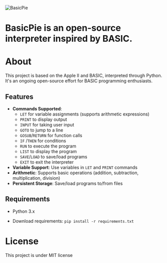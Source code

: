 ![BasicPie](https://github.com/user-attachments/assets/a70c16ab-f026-419b-b9c9-2cf411e651f9)

# BasicPie is an open-source interpreter inspired by BASIC.

# About
This project is based on the Apple II and BASIC, interpreted through Python. It's an ongoing open-source effort for BASIC programming enthusiasts.

## Features

- **Commands Supported**:
  - `LET` for variable assignments (supports arithmetic expressions)
  - `PRINT` to display output
  - `INPUT` for taking user input
  - `GOTO` to jump to a line
  - `GOSUB`/`RETURN` for function calls
  - `IF` /`THEN` for conditions
  - `RUN` to execute the program
  - `LIST` to display the program
  - `SAVE`/`LOAD` to save/load programs
  - `EXIT` to exit the interpreter
- **Variable Support**: Use variables in `LET` and `PRINT` commands
- **Arithmetic**: Supports basic operations (addition, subtraction, multiplication, division)
- **Persistent Storage**: Save/load programs to/from files

## Requirements

- Python 3.x

- Download requirements:
  ```pip install -r requirements.txt```

# License
This project is under MIT license
